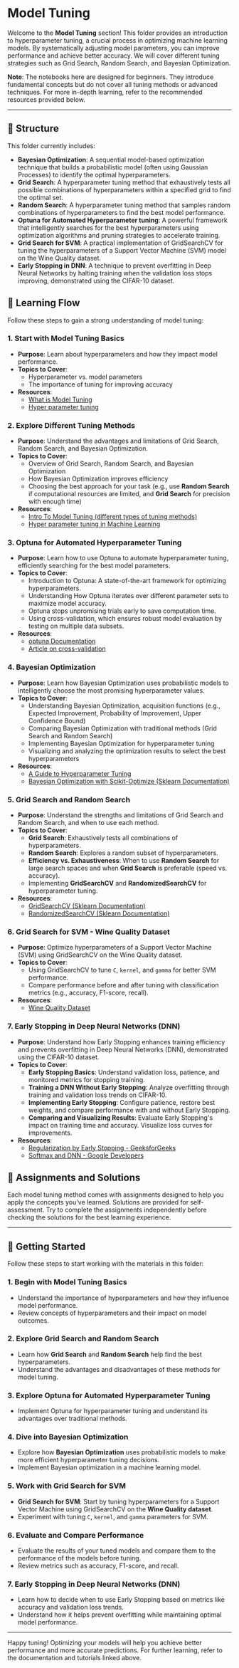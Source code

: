 # Model Tuning

Welcome to the **Model Tuning** section! This folder provides an introduction to hyperparameter tuning, a crucial process in optimizing machine learning models. By systematically adjusting model parameters, you can improve performance and achieve better accuracy. We will cover different tuning strategies such as Grid Search, Random Search, and Bayesian Optimization.

**Note**: The notebooks here are designed for beginners. They introduce fundamental concepts but do not cover all tuning methods or advanced techniques. For more in-depth learning, refer to the recommended resources provided below.

---

## 📂 Structure

This folder currently includes:
- **Bayesian Optimization**: A sequential model-based optimization technique that builds a probabilistic model (often using Gaussian Processes) to identify the optimal hyperparameters.
- **Grid Search**: A hyperparameter tuning method that exhaustively tests all possible combinations of hyperparameters within a specified grid to find the optimal set.
- **Random Search**: A hyperparameter tuning method that samples random combinations of hyperparameters to find the best model performance.
- **Optuna for Automated Hyperparameter tuning**: A powerful framework that intelligently searches for the best hyperparameters using optimization algorithms and pruning strategies to accelerate training.
- **Grid Search for SVM**: A practical implementation of GridSearchCV for tuning the hyperparameters of a Support Vector Machine (SVM) model on the Wine Quality dataset.
- **Early Stopping in DNN**: A technique to prevent overfitting in Deep Neural Networks by halting training when the validation loss stops improving, demonstrated using the CIFAR-10 dataset.

## 🔗 Learning Flow

Follow these steps to gain a strong understanding of model tuning:

### 1. **Start with Model Tuning Basics**
   - **Purpose**: Learn about hyperparameters and how they impact model performance.
   - **Topics to Cover**:
     - Hyperparameter vs. model parameters
     - The importance of tuning for improving accuracy
   - **Resources**:
     - [What is Model Tuning](https://www.iguazio.com/glossary/model-tuning/)
     - [Hyper parameter tuning](https://www.geeksforgeeks.org/hyperparameter-tuning/)

### 2. **Explore Different Tuning Methods**
   - **Purpose**: Understand the advantages and limitations of Grid Search, Random Search, and Bayesian Optimization.
   - **Topics to Cover**:
     - Overview of Grid Search, Random Search, and Bayesian Optimization
     - How Bayesian Optimization improves efficiency
     - Choosing the best approach for your task (e.g., use **Random Search** if computational resources are limited, and **Grid Search** for precision with enough time)
   - **Resources**:
     - [Intro To Model Tuning (different types of tuning methods)](https://www.kaggle.com/code/willkoehrsen/intro-to-model-tuning-grid-and-random-search)
     - [Hyper parameter tuning in Machine Learning](https://www.researchgate.net/publication/381255284_Hyperparameter_Tuning_in_Machine_Learning_A_Comprehensive_Review)

### 3. **Optuna for Automated Hyperparameter Tuning**
   - **Purpose**: Learn how to use Optuna to automate hyperparameter tuning, efficiently searching for the best model parameters.
   - **Topics to Cover**:
     - Introduction to Optuna: A state-of-the-art framework for optimizing hyperparameters.
     - Understanding  How Optuna iterates over different parameter sets to maximize model accuracy.
     - Optuna stops unpromising trials early to save computation time.
     - Using  cross-validation, which  ensures robust model evaluation by testing on multiple data subsets.
   - **Resources**:
     - [optuna Documentation](https://optuna.readthedocs.io/en/stable/index.html)
     - [Article on cross-validation](https://www.geeksforgeeks.org/cross-validation-machine-learning/)

        

### 4. **Bayesian Optimization**
   - **Purpose**: Learn how Bayesian Optimization uses probabilistic models to intelligently choose the most promising hyperparameter values.
   - **Topics to Cover**:
     - Understanding Bayesian Optimization, acquisition functions (e.g., Expected Improvement, Probability of Improvement, Upper Confidence Bound)
     - Comparing Bayesian Optimization with traditional methods (Grid Search and Random Search)
     - Implementing Bayesian Optimization for hyperparameter tuning
     - Visualizing and analyzing the optimization results to select the best hyperparameters
   - **Resources**:
     - [A Guide to Hyperparameter Tuning](https://medium.com/@abelkuriakose/a-guide-to-hyperparameter-tuning-enhancing-machine-learning-models-69dc9e0f02ea)
     - [Bayesian Optimization with Scikit-Optimize (Sklearn Documentation)](https://scikit-learn.org/stable/modules/generated/sklearn.cluster.AgglomerativeClustering.html)

### 5. **Grid Search and Random Search**
   - **Purpose**: Understand the strengths and limitations of Grid Search and Random Search, and when to use each method.
   - **Topics to Cover**:
     - **Grid Search**: Exhaustively tests all combinations of hyperparameters.
     - **Random Search**: Explores a random subset of hyperparameters.
     - **Efficiency vs. Exhaustiveness**: When to use **Random Search** for large search spaces and when **Grid Search** is preferable (speed vs. accuracy).
     - Implementing **GridSearchCV** and **RandomizedSearchCV** for hyperparameter tuning.
   - **Resources**:
     - [GridSearchCV (Sklearn Documentation)](https://scikit-learn.org/stable/modules/generated/sklearn.model_selection.GridSearchCV.html)
     - [RandomizedSearchCV (Sklearn Documentation)](https://scikit-learn.org/stable/modules/generated/sklearn.model_selection.RandomizedSearchCV.html)

### 6. **Grid Search for SVM - Wine Quality Dataset**
   - **Purpose**: Optimize hyperparameters of a Support Vector Machine (SVM) using GridSearchCV on the Wine Quality dataset.
   - **Topics to Cover**:
     - Using GridSearchCV to tune `C`, `kernel`, and `gamma` for better SVM performance.
     - Compare performance before and after tuning with classification metrics (e.g., accuracy, F1-score, recall).
   - **Resources**:
     - [Wine Quality Dataset](https://archive.ics.uci.edu/ml/datasets/Wine+Quality)

### 7. **Early Stopping in Deep Neural Networks (DNN)**
   - **Purpose**: Understand how Early Stopping enhances training efficiency and prevents overfitting in Deep Neural Networks (DNN), demonstrated using the CIFAR-10 dataset.
   - **Topics to Cover**:
      - **Early Stopping Basics**: Understand validation loss, patience, and monitored metrics for stopping training.
      - **Training a DNN Without Early Stopping**: Analyze overfitting through training and validation loss trends on CIFAR-10.
      - **Implementing Early Stopping**: Configure patience, restore best weights, and compare performance with and without Early Stopping.
      - **Comparing and Visualizing Results**: Evaluate Early Stopping's impact on training time and accuracy. Visualize loss curves for improvements.
   - **Resources**:
     - [Regularization by Early Stopping - GeeksforGeeks](https://www.geeksforgeeks.org/regularization-by-early-stopping/)
     - [Softmax and DNN - Google Developers](https://developers.google.com/machine-learning/recommendation/dnn/softmax)

## 📝 Assignments and Solutions

Each model tuning method comes with assignments designed to help you apply the concepts you've learned. Solutions are provided for self-assessment. Try to complete the assignments independently before checking the solutions for the best learning experience.

---

## 🏁 Getting Started

Follow these steps to start working with the materials in this folder:

### 1. **Begin with Model Tuning Basics**
   - Understand the importance of hyperparameters and how they influence model performance.
   - Review concepts of hyperparameters and their impact on model outcomes.

### 2. **Explore Grid Search and Random Search**
   - Learn how **Grid Search** and **Random Search** help find the best hyperparameters.
   - Understand the advantages and disadvantages of these methods for model tuning.

### 3. **Explore Optuna for Automated Hyperparameter Tuning**
   - Implement Optuna for hyperparameter tuning and understand its advantages over traditional methods.
   

### 4. **Dive into Bayesian Optimization**
   - Explore how **Bayesian Optimization** uses probabilistic models to make more efficient hyperparameter tuning decisions.
   - Implement Bayesian optimization in a machine learning model.   

### 5. **Work with Grid Search for SVM**
   - **Grid Search for SVM**: Start by tuning hyperparameters for a Support Vector Machine using GridSearchCV on the **Wine Quality dataset**.
   - Experiment with tuning `C`, `kernel`, and `gamma` parameters for SVM.

### 6. **Evaluate and Compare Performance**
   - Evaluate the results of your tuned models and compare them to the performance of the models before tuning.
   - Review metrics such as accuracy, F1-score, and recall.

### 7. **Early Stopping in Deep Neural Networks (DNN)**
   - Learn how to decide when to use Early Stopping based on metrics like accuracy and validation loss trends.
   - Understand how it helps prevent overfitting while maintaining optimal model performance.

---

Happy tuning! Optimizing your models will help you achieve better performance and more accurate predictions. For further learning, refer to the documentation and tutorials linked above.
